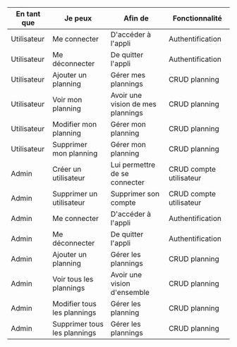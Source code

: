 | En tant que | Je peux | Afin de | Fonctionnalité |
| ----------- | ------- | ------- | -------------- |
| Utilisateur | Me connecter | D'accéder à l'appli | Authentification |
| Utilisateur | Me déconnecter | De quitter l'appli | Authentification |
| Utilisateur | Ajouter un planning | Gérer mes plannings | CRUD planning |
| Utilisateur | Voir mon planning | Avoir une vision de mes plannings | CRUD planning |
| Utilisateur | Modifier mon planning | Gérer mon planning | CRUD planning |
| Utilisateur | Supprimer mon planning | Gérer mon planning | CRUD planning |
| Admin | Créer un utilisateur | Lui permettre de se connecter | CRUD compte utilisateur |
| Admin | Supprimer un utilisateur | Supprimer son compte | CRUD compte utilisateur |
| Admin | Me connecter | D'accéder à l'appli | Authentification |
| Admin | Me déconnecter | De quitter l'appli | Authentification |
| Admin | Ajouter un planning | Gérer les plannings | CRUD planning |
| Admin | Voir tous les plannings | Avoir une vision d'ensemble | CRUD planning |
| Admin | Modifier tous les plannings | Gérer les planning | CRUD planning |
| Admin | Supprimer tous les plannings | Gérer les plannings | CRUD planning |